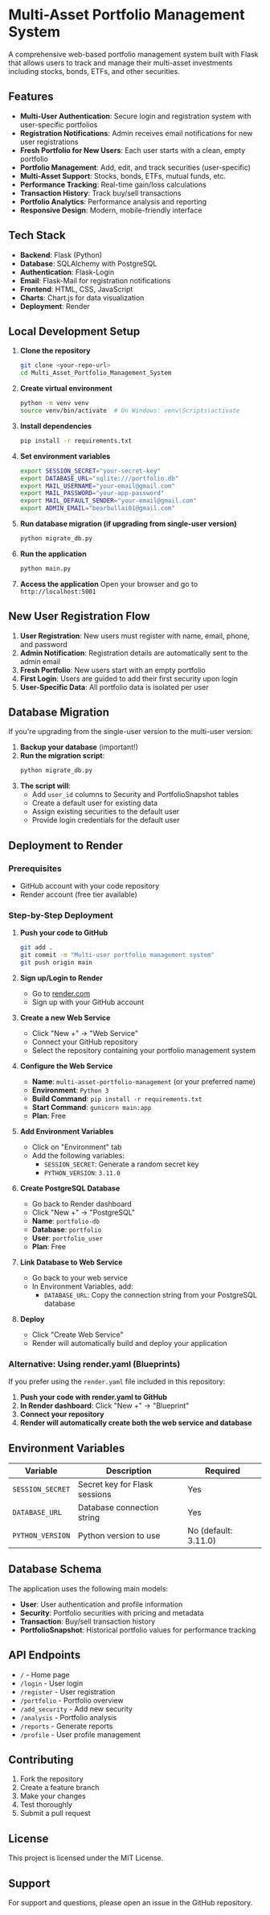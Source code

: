 # Multi-Asset Portfolio Management System

A comprehensive web-based portfolio management system built with Flask that allows users to track and manage their multi-asset investments including stocks, bonds, ETFs, and other securities.

## Features

- **Multi-User Authentication**: Secure login and registration system with user-specific portfolios
- **Registration Notifications**: Admin receives email notifications for new user registrations
- **Fresh Portfolio for New Users**: Each user starts with a clean, empty portfolio
- **Portfolio Management**: Add, edit, and track securities (user-specific)
- **Multi-Asset Support**: Stocks, bonds, ETFs, mutual funds, etc.
- **Performance Tracking**: Real-time gain/loss calculations
- **Transaction History**: Track buy/sell transactions
- **Portfolio Analytics**: Performance analysis and reporting
- **Responsive Design**: Modern, mobile-friendly interface

## Tech Stack

- **Backend**: Flask (Python)
- **Database**: SQLAlchemy with PostgreSQL
- **Authentication**: Flask-Login
- **Email**: Flask-Mail for registration notifications
- **Frontend**: HTML, CSS, JavaScript
- **Charts**: Chart.js for data visualization
- **Deployment**: Render

## Local Development Setup

1. **Clone the repository**
   ```bash
   git clone <your-repo-url>
   cd Multi_Asset_Portfolio_Management_System
   ```

2. **Create virtual environment**
   ```bash
   python -m venv venv
   source venv/bin/activate  # On Windows: venv\Scripts\activate
   ```

3. **Install dependencies**
   ```bash
   pip install -r requirements.txt
   ```

4. **Set environment variables**
   ```bash
   export SESSION_SECRET="your-secret-key"
   export DATABASE_URL="sqlite:///portfolio.db"
   export MAIL_USERNAME="your-email@gmail.com"
   export MAIL_PASSWORD="your-app-password"
   export MAIL_DEFAULT_SENDER="your-email@gmail.com"
   export ADMIN_EMAIL="bearbullai01@gmail.com"
   ```

5. **Run database migration (if upgrading from single-user version)**
   ```bash
   python migrate_db.py
   ```

6. **Run the application**
   ```bash
   python main.py
   ```

7. **Access the application**
   Open your browser and go to `http://localhost:5001`

## New User Registration Flow

1. **User Registration**: New users must register with name, email, phone, and password
2. **Admin Notification**: Registration details are automatically sent to the admin email
3. **Fresh Portfolio**: New users start with an empty portfolio
4. **First Login**: Users are guided to add their first security upon login
5. **User-Specific Data**: All portfolio data is isolated per user

## Database Migration

If you're upgrading from the single-user version to the multi-user version:

1. **Backup your database** (important!)
2. **Run the migration script**:
   ```bash
   python migrate_db.py
   ```
3. **The script will**:
   - Add `user_id` columns to Security and PortfolioSnapshot tables
   - Create a default user for existing data
   - Assign existing securities to the default user
   - Provide login credentials for the default user

## Deployment to Render

### Prerequisites
- GitHub account with your code repository
- Render account (free tier available)

### Step-by-Step Deployment

1. **Push your code to GitHub**
   ```bash
   git add .
   git commit -m "Multi-user portfolio management system"
   git push origin main
   ```

2. **Sign up/Login to Render**
   - Go to [render.com](https://render.com)
   - Sign up with your GitHub account

3. **Create a new Web Service**
   - Click "New +" → "Web Service"
   - Connect your GitHub repository
   - Select the repository containing your portfolio management system

4. **Configure the Web Service**
   - **Name**: `multi-asset-portfolio-management` (or your preferred name)
   - **Environment**: `Python 3`
   - **Build Command**: `pip install -r requirements.txt`
   - **Start Command**: `gunicorn main:app`
   - **Plan**: Free

5. **Add Environment Variables**
   - Click on "Environment" tab
   - Add the following variables:
     - `SESSION_SECRET`: Generate a random secret key
     - `PYTHON_VERSION`: `3.11.0`

6. **Create PostgreSQL Database**
   - Go back to Render dashboard
   - Click "New +" → "PostgreSQL"
   - **Name**: `portfolio-db`
   - **Database**: `portfolio`
   - **User**: `portfolio_user`
   - **Plan**: Free

7. **Link Database to Web Service**
   - Go back to your web service
   - In Environment Variables, add:
     - `DATABASE_URL`: Copy the connection string from your PostgreSQL database

8. **Deploy**
   - Click "Create Web Service"
   - Render will automatically build and deploy your application

### Alternative: Using render.yaml (Blueprints)

If you prefer using the `render.yaml` file included in this repository:

1. **Push your code with render.yaml to GitHub**
2. **In Render dashboard**: Click "New +" → "Blueprint"
3. **Connect your repository**
4. **Render will automatically create both the web service and database**

## Environment Variables

| Variable | Description | Required |
|----------|-------------|----------|
| `SESSION_SECRET` | Secret key for Flask sessions | Yes |
| `DATABASE_URL` | Database connection string | Yes |
| `PYTHON_VERSION` | Python version to use | No (default: 3.11.0) |

## Database Schema

The application uses the following main models:
- **User**: User authentication and profile information
- **Security**: Portfolio securities with pricing and metadata
- **Transaction**: Buy/sell transaction history
- **PortfolioSnapshot**: Historical portfolio values for performance tracking

## API Endpoints

- `/` - Home page
- `/login` - User login
- `/register` - User registration
- `/portfolio` - Portfolio overview
- `/add_security` - Add new security
- `/analysis` - Portfolio analysis
- `/reports` - Generate reports
- `/profile` - User profile management

## Contributing

1. Fork the repository
2. Create a feature branch
3. Make your changes
4. Test thoroughly
5. Submit a pull request

## License

This project is licensed under the MIT License.

## Support

For support and questions, please open an issue in the GitHub repository. 